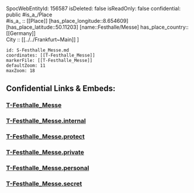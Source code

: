 ﻿---
location: [50.11203,8.654609] 
type: Station 
mapzoom: [8,18] 
mapmarker: tram 
tags:
- geo/station/tram
---
SpocWebEntityId: 156587
isDeleted: false
isReadOnly: false
confidential: public
#is_a_/Place  
#is_a_ :: [[Place]] 
[has_place_longitude::8.654609] 
[has_place_latitude::50.11203] 
[name::Festhalle/Messe] 
has_place_country:: [[Germany]]  
City :: [[../../Frankfurt~Main]] ] 


```leaflet
id: S-Festhalle_Messe.md
coordinates: [[T-Festhalle_Messe]] 
markerFile: [[T-Festhalle_Messe]] 
defaultZoom: 11 
maxZoom: 18
```


## Confidential Links & Embeds: 

### [T-Festhalle_Messe](/_public/Earth/Continent/Europe/Europe~Central/Germany/Germany~West/Hessen/counties~Hessen/Frankfurt~Main/Stations-FFM~T/T-Festhalle_Messe.md) 

### [T-Festhalle_Messe.internal](/_internal/Earth/Continent/Europe/Europe~Central/Germany/Germany~West/Hessen/counties~Hessen/Frankfurt~Main/Stations-FFM~T/T-Festhalle_Messe.internal.md) 

### [T-Festhalle_Messe.protect](/_protect/Earth/Continent/Europe/Europe~Central/Germany/Germany~West/Hessen/counties~Hessen/Frankfurt~Main/Stations-FFM~T/T-Festhalle_Messe.protect.md) 

### [T-Festhalle_Messe.private](/_private/Earth/Continent/Europe/Europe~Central/Germany/Germany~West/Hessen/counties~Hessen/Frankfurt~Main/Stations-FFM~T/T-Festhalle_Messe.private.md) 

### [T-Festhalle_Messe.personal](/_personal/Earth/Continent/Europe/Europe~Central/Germany/Germany~West/Hessen/counties~Hessen/Frankfurt~Main/Stations-FFM~T/T-Festhalle_Messe.personal.md) 

### [T-Festhalle_Messe.secret](/_secret/Earth/Continent/Europe/Europe~Central/Germany/Germany~West/Hessen/counties~Hessen/Frankfurt~Main/Stations-FFM~T/T-Festhalle_Messe.secret.md) 

